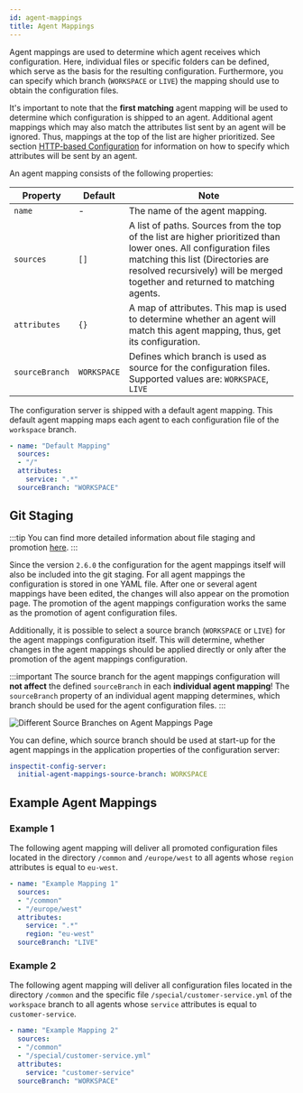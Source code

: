 ```yaml
---
id: agent-mappings
title: Agent Mappings
---
```


Agent mappings are used to determine which agent receives which configuration. Here, individual files or specific 
folders can be defined, which serve as the basis for the resulting configuration. 
Furthermore, you can specify which branch (`WORKSPACE` or `LIVE`) the mapping should use to obtain the configuration files.

It's important to note that the **first matching** agent mapping will be used to determine which configuration is shipped to an agent.
Additional agent mappings which may also match the attributes list sent by an agent will be ignored.
Thus, mappings at the top of the list are higher prioritized.
See section [HTTP-based Configuration](configuration/external-configuration-sources.md#http-based-configuration) for information on how to specify which attributes will be sent by an agent.

An agent mapping consists of the following properties:

| Property       | Default     | Note                                                                                                                                                                                                                                 |
|----------------|-------------|--------------------------------------------------------------------------------------------------------------------------------------------------------------------------------------------------------------------------------------|
| `name`         | -           | The name of the agent mapping.                                                                                                                                                                                                       |
| `sources`      | `[]`        | A list of paths. Sources from the top of the list are higher prioritized than lower ones. All configuration files matching this list (Directories are resolved recursively) will be merged together and returned to matching agents. |
| `attributes`   | `{}`        | A map of attributes. This map is used to determine whether an agent will match this agent mapping, thus, get its configuration.                                                                                                      |
| `sourceBranch` | `WORKSPACE` | Defines which branch is used as source for the configuration files. Supported values are: `WORKSPACE`, `LIVE`                                                                                                                        |


The configuration server is shipped with a default agent mapping.
This default agent mapping maps each agent to each configuration file of the `workspace` branch.

```YAML
- name: "Default Mapping"
  sources:
  - "/"
  attributes:
    service: ".*"
  sourceBranch: "WORKSPACE"
```

## Git Staging

:::tip
You can find more detailed information about file staging and promotion [here](config-server/files-staging.md).
:::

Since the version `2.6.0` the configuration for the agent mappings itself will also be included into the git staging. For all agent mappings 
the configuration is stored in one YAML file. After one or several agent mappings have been edited, the changes will also
appear on the promotion page. The promotion of the agent mappings configuration works the same as the promotion of agent configuration files.

Additionally, it is possible to select a source branch (`WORKSPACE` or `LIVE`) for the agent mappings configuration itself. 
This will determine, whether changes in the agent mappings should be applied directly or only after the promotion of the 
agent mappings configuration.

:::important
The source branch for the agent mappings configuration will **not affect** the defined `sourceBranch` in each **individual agent mapping**!
The `sourceBranch` property of an individual agent mapping determines, which branch should be used for the agent configuration files.
:::

![Different Source Branches on Agent Mappings Page](assets/agent_mappings_source_branch.png)

You can define, which source branch should be used at start-up for the agent mappings
in the application properties of the configuration server:

```YAML
inspectit-config-server:
  initial-agent-mappings-source-branch: WORKSPACE
```

## Example Agent Mappings

### Example 1

The following agent mapping will deliver all promoted configuration files located in the directory `/common` and `/europe/west` to all agents whose `region` attributes is equal to `eu-west`.

```YAML
- name: "Example Mapping 1"
  sources:
  - "/common"
  - "/europe/west"
  attributes:
    service: ".*"
    region: "eu-west"
  sourceBranch: "LIVE"
```

### Example 2

The following agent mapping will deliver all configuration files located in the directory `/common` and the specific file `/special/customer-service.yml` of the `workspace` branch to all agents whose `service` attributes is equal to `customer-service`.

```YAML
- name: "Example Mapping 2"
  sources:
  - "/common"
  - "/special/customer-service.yml"
  attributes:
    service: "customer-service"
  sourceBranch: "WORKSPACE"
```
